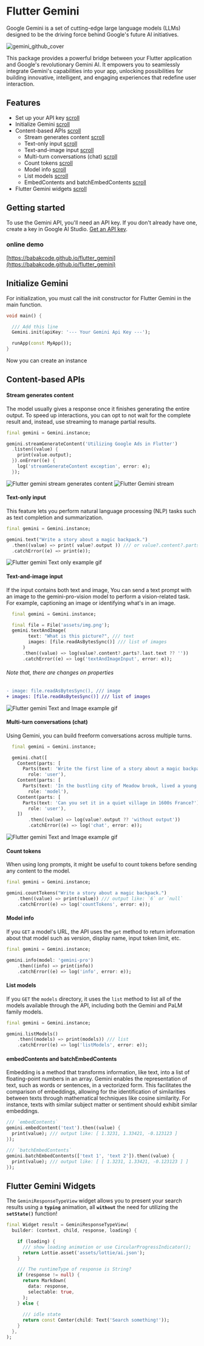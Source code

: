 # Flutter Gemini

Google Gemini is a set of cutting-edge large language models (LLMs) designed to be the driving force behind Google's future AI initiatives.

![gemini_github_cover](https://github.com/babakcode/flutter_gemini/assets/31356659/104a436c-cc1e-4523-aeeb-edfb50f87346)

This package provides a powerful bridge between your Flutter application and Google's revolutionary Gemini AI. It empowers you to seamlessly integrate Gemini's capabilities into your app, unlocking possibilities for building innovative, intelligent, and engaging experiences that redefine user interaction.

## Features

- Set up your API key [scroll](#getting-started)
- Initialize Gemini [scroll](#initialize-gemini)
- Content-based APIs [scroll](#content-based-apis)
  - Stream generates content [scroll](#stream-generates-content)
  - Text-only input [scroll](#text-only-input)
  - Text-and-image input [scroll](#text-and-image-input)
  - Multi-turn conversations (chat) [scroll](#multi-turn-conversations-chat)
  - Count tokens [scroll](#count-tokens)
  - Model info [scroll](#model-info)
  - List models [scroll](#list-models)
  - EmbedContents and batchEmbedContents [scroll](#embedcontents-and-batchembedcontents)
- Flutter Gemini widgets [scroll](#flutter-gemini-widgets)
    

## Getting started

To use the Gemini API, you'll need an API key. If you don't already have one, create a key in Google AI Studio. [Get an API key](https://ai.google.dev/).

### online demo

[https://babakcode.github.io/flutter_gemini](https://babakcode.github.io/flutter_gemini)

## Initialize Gemini

For initialization, you must call the init constructor for Flutter Gemini in the main function.

```dart
void main() {

  /// Add this line
  Gemini.init(apiKey: '--- Your Gemini Api Key ---');

  runApp(const MyApp());
}
```

Now you can create an instance

## Content-based APIs

#### Stream generates content

The model usually gives a response once it finishes generating the entire output. To speed up interactions, you can opt to not wait for the complete result and, instead, use streaming to manage partial results.

```dart
final gemini = Gemini.instance;

gemini.streamGenerateContent('Utilizing Google Ads in Flutter')
  .listen((value) {
    print(value.output);
  }).onError((e) {
    log('streamGenerateContent exception', error: e);
  });
```
![Flutter gemini stream generates content](https://github.com/babakcode/flutter_gemini/assets/31356659/0a6f6eaa-684c-4708-b395-16176c7b0180)
![Flutter Gemini stream](https://github.com/babakcode/flutter_gemini/assets/31356659/cabe2392-d584-4bbb-b5a9-a86db6b2d7f1)

#### Text-only input

This feature lets you perform natural language processing (NLP) tasks such as text completion and summarization.

```dart
final gemini = Gemini.instance;

gemini.text("Write a story about a magic backpack.")
  .then((value) => print( value?.output )) /// or value?.content?.parts?.last.text
  .catchError((e) => print(e));
```

![Flutter gemini Text only example gif](https://miro.medium.com/v2/resize:fit:828/format:webp/1*41dnttHItU2v4hobJ_DGSA.gif "Flutter_Gemini example")

#### Text-and-image input

If the input contains both text and image, You can send a text prompt with an image to the gemini-pro-vision model to perform a vision-related task. For example, captioning an image or identifying what's in an image.

```dart
  final gemini = Gemini.instance;

  final file = File('assets/img.png');
  gemini.textAndImage(
        text: "What is this picture?", /// text
        images: [file.readAsBytesSync()] /// list of images
      )
      .then((value) => log(value?.content?.parts?.last.text ?? ''))
      .catchError((e) => log('textAndImageInput', error: e));
```

###### Note that, there are changes on properties

```diff
- image: file.readAsBytesSync(), /// image
+ images: [file.readAsBytesSync()] /// list of images
```

![Flutter gemini Text and Image example gif](https://miro.medium.com/v2/resize:fit:828/format:webp/1*3JEeJaBRSpif6hOl2pt3RA.gif "Flutter_Gemini example")


#### Multi-turn conversations (chat)

Using Gemini, you can build freeform conversations across multiple turns.

```dart
  final gemini = Gemini.instance;

  gemini.chat([
    Content(parts: [
      Parts(text: 'Write the first line of a story about a magic backpack.')],
        role: 'user'),
    Content(parts: [ 
      Parts(text: 'In the bustling city of Meadow brook, lived a young girl named Sophie. She was a bright and curious soul with an imaginative mind.')],
        role: 'model'),
    Content(parts: [ 
      Parts(text: 'Can you set it in a quiet village in 1600s France?')], 
        role: 'user'),
    ])
        .then((value) => log(value?.output ?? 'without output'))
        .catchError((e) => log('chat', error: e));
```


![Flutter gemini Text and Image example gif](https://miro.medium.com/v2/resize:fit:828/format:webp/1*MoVz4Z5KpxVUocEHLmzDew.gif "Flutter_Gemini example")


#### Count tokens

When using long prompts, it might be useful to count tokens before sending any content to the model.

```dart
final gemini = Gemini.instance;

gemini.countTokens("Write a story about a magic backpack.")
    .then((value) => print(value)) /// output like: `6` or `null`
    .catchError((e) => log('countTokens', error: e));
```

#### Model info

If you `GET` a model's URL, the API uses the `get` method to return information about that model such as version, display name, input token limit, etc.

```dart
final gemini = Gemini.instance;

gemini.info(model: 'gemini-pro')
    .then((info) => print(info))
    .catchError((e) => log('info', error: e));
```

#### List models

If you `GET` the `models` directory, it uses the `list` method to list all of the models available through the API, including both the Gemini and PaLM family models.

```dart
final gemini = Gemini.instance;

gemini.listModels()
    .then((models) => print(models)) /// list
    .catchError((e) => log('listModels', error: e));
```

#### embedContents and batchEmbedContents

Embedding is a method that transforms information, like text, into a list of floating-point numbers in an array. Gemini enables the representation of text, such as words or sentences, in a vectorized form. This facilitates the comparison of embeddings, allowing for the identification of similarities between texts through mathematical techniques like cosine similarity. For instance, texts with similar subject matter or sentiment should exhibit similar embeddings.

```dart
/// `embedContents`
gemini.embedContent('text').then((value) {
  print(value); /// output like: [ 1.3231, 1.33421, -0.123123 ]
});

/// `batchEmbedContents`
gemini.batchEmbedContents(['text 1', 'text 2']).then((value) {
  print(value); /// output like: [ [ 1.3231, 1.33421, -0.123123 ] ]
});
```

## Flutter Gemini Widgets

The `GeminiResponseTypeView` widget allows you to present your search results using a **`typing`** animation, all **`without`** the need for utilizing the **`setState()`** function!

```dart
final Widget result = GeminiResponseTypeView(
  builder: (context, child, response, loading) {

    if (loading) {
      /// show loading animation or use CircularProgressIndicator();
      return Lottie.asset('assets/lottie/ai.json');
    }

    /// The runtimeType of response is String?
    if (response != null) {
      return Markdown(
        data: response,
        selectable: true,
      );
    } else {
      
      /// idle state
      return const Center(child: Text('Search something!'));
    }
  },
);
```
